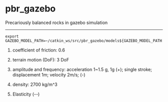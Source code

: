 # pbr_gazebo
Precariously balanced rocks in gazebo simulation

---
```
export GAZEBO_MODEL_PATH=~/catkin_ws/src/pbr_gazebo/models${GAZEBO_MODEL_PATH:+:${GAZEBO_MODEL_PATH}}$
```

1. coefficient of friction: 0.6

2. terrain motion (DoF): 3 DoF 

3. amplitude and frequency: 
    acceleration 1~1.5 g, 1g (+); 
    single stroke;
    displacement 1m;
    velocity 2m/s; (-)
    
4. density: 2700 kg/m^3

5. Elasticity (--)